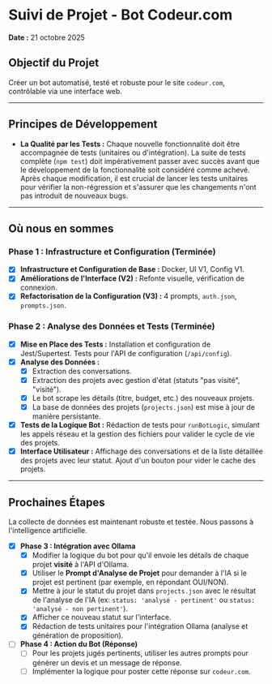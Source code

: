 # Suivi de Projet - Bot Codeur.com

**Date :** 21 octobre 2025

## Objectif du Projet

Créer un bot automatisé, testé et robuste pour le site `codeur.com`, contrôlable via une interface web.

---

## Principes de Développement

- **La Qualité par les Tests :** Chaque nouvelle fonctionnalité doit être accompagnée de tests (unitaires ou d'intégration). La suite de tests complète (`npm test`) doit impérativement passer avec succès avant que le développement de la fonctionnalité soit considéré comme achevé. Après chaque modification, il est crucial de lancer les tests unitaires pour vérifier la non-régression et s'assurer que les changements n'ont pas introduit de nouveaux bugs.

---

## Où nous en sommes

### Phase 1 : Infrastructure et Configuration (Terminée)

- [x] **Infrastructure et Configuration de Base :** Docker, UI V1, Config V1.
- [x] **Améliorations de l'Interface (V2) :** Refonte visuelle, vérification de connexion.
- [x] **Refactorisation de la Configuration (V3) :** 4 prompts, `auth.json`, `prompts.json`.

### Phase 2 : Analyse des Données et Tests (Terminée)

- [x] **Mise en Place des Tests :** Installation et configuration de Jest/Supertest. Tests pour l'API de configuration (`/api/config`).
- [x] **Analyse des Données :**
  - [x] Extraction des conversations.
  - [x] Extraction des projets avec gestion d'état (statuts "pas visité", "visité").
  - [x] Le bot scrape les détails (titre, budget, etc.) des nouveaux projets.
  - [x] La base de données des projets (`projects.json`) est mise à jour de manière persistante.
- [x] **Tests de la Logique Bot :** Rédaction de tests pour `runBotLogic`, simulant les appels réseau et la gestion des fichiers pour valider le cycle de vie des projets.
- [x] **Interface Utilisateur :** Affichage des conversations et de la liste détaillée des projets avec leur statut. Ajout d'un bouton pour vider le cache des projets.

---

## Prochaines Étapes

La collecte de données est maintenant robuste et testée. Nous passons à l'intelligence artificielle.

- [x] **Phase 3 : Intégration avec Ollama**
  - [x] Modifier la logique du bot pour qu'il envoie les détails de chaque projet **visité** à l'API d'Ollama.
  - [x] Utiliser le **Prompt d'Analyse de Projet** pour demander à l'IA si le projet est pertinent (par exemple, en répondant OUI/NON).
  - [x] Mettre à jour le statut du projet dans `projects.json` avec le résultat de l'analyse de l'IA (ex: `status: 'analysé - pertinent'` ou `status: 'analysé - non pertinent'`).
  - [x] Afficher ce nouveau statut sur l'interface.
  - [x] Rédaction de tests unitaires pour l'intégration Ollama (analyse et génération de proposition).

- [ ] **Phase 4 : Action du Bot (Réponse)**
  - [ ] Pour les projets jugés pertinents, utiliser les autres prompts pour générer un devis et un message de réponse.
  - [ ] Implémenter la logique pour poster cette réponse sur `codeur.com`.